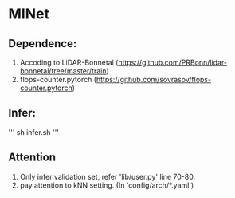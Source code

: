 # MINet

## Dependence:
1. Accoding to LiDAR-Bonnetal (https://github.com/PRBonn/lidar-bonnetal/tree/master/train)
2. flops-counter.pytorch (https://github.com/sovrasov/flops-counter.pytorch)

## Infer:

'''
sh infer.sh
'''

## Attention

1. Only infer validation set, refer 'lib/user.py' line 70-80.
2. pay attention to kNN setting. (In 'config/arch/*.yaml')

